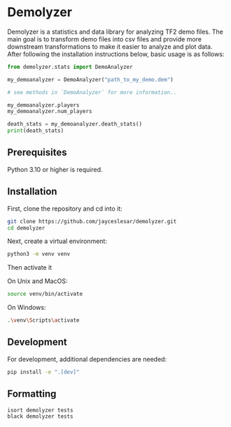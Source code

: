 # Demolyzer

Demolyzer is a statistics and data library for analyzing TF2 demo files. The main goal is to transform demo files into csv files and provide more downstream transformations to make it easier to analyze and plot data. After following the installation instructions below, basic usage is as follows:

```py
from demolyzer.stats import DemoAnalyzer

my_demoanalyzer = DemoAnalyzer("path_to_my_demo.dem")

# see methods in `DemoAnalyzer` for more information..

my_demoanalyzer.players
my_demoanalyzer.num_players

death_stats = my_demoanalyzer.death_stats()
print(death_stats)
```

## Prerequisites

Python 3.10 or higher is required.

## Installation

First, clone the repository and cd into it:

```sh
git clone https://github.com/jayceslesar/demolyzer.git
cd demolyzer
```

Next, create a virtual environment:

```sh
python3 -m venv venv
```

Then activate it

On Unix and MacOS:
```sh
source venv/bin/activate
```

On Windows:
```sh
.\venv\Scripts\activate
```

## Development
For development, additional dependencies are needed:
```sh
pip install -e ".[dev]"
```

## Formatting
```sh
isort demolyzer tests
black demolyzer tests
```